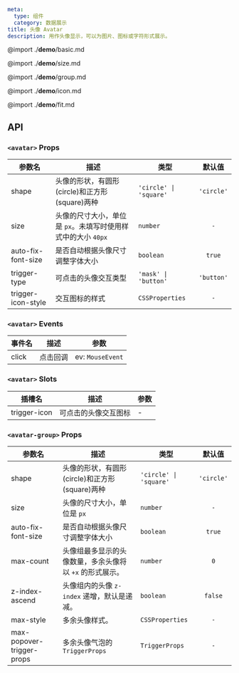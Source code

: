 ```yaml
meta:
  type: 组件
  category: 数据展示
title: 头像 Avatar
description: 用作头像显示，可以为图片、图标或字符形式展示。
```

@import ./__demo__/basic.md

@import ./__demo__/size.md

@import ./__demo__/group.md

@import ./__demo__/icon.md

@import ./__demo__/fit.md

## API


### `<avatar>` Props

|参数名|描述|类型|默认值|
|---|---|---|:---:|
|shape|头像的形状，有圆形(circle)和正方形(square)两种|`'circle' \| 'square'`|`'circle'`|
|size|头像的尺寸大小，单位是 `px`。未填写时使用样式中的大小 `40px`|`number`|`-`|
|auto-fix-font-size|是否自动根据头像尺寸调整字体大小|`boolean`|`true`|
|trigger-type|可点击的头像交互类型|`'mask' \| 'button'`|`'button'`|
|trigger-icon-style|交互图标的样式|`CSSProperties`|`-`|
### `<avatar>` Events

|事件名|描述|参数|
|---|---|---|
|click|点击回调|ev: `MouseEvent`|
### `<avatar>` Slots

|插槽名|描述|参数|
|---|:---:|---|
|trigger-icon|可点击的头像交互图标|-|




### `<avatar-group>` Props

|参数名|描述|类型|默认值|
|---|---|---|:---:|
|shape|头像的形状，有圆形(circle)和正方形(square)两种|`'circle' \| 'square'`|`'circle'`|
|size|头像的尺寸大小，单位是 `px`|`number`|`-`|
|auto-fix-font-size|是否自动根据头像尺寸调整字体大小|`boolean`|`true`|
|max-count|头像组最多显示的头像数量，多余头像将以 `+x` 的形式展示。|`number`|`0`|
|z-index-ascend|头像组内的头像 `z-index` 递增，默认是递减。|`boolean`|`false`|
|max-style|多余头像样式。|`CSSProperties`|`-`|
|max-popover-trigger-props|多余头像气泡的 `TriggerProps`|`TriggerProps`|`-`|



